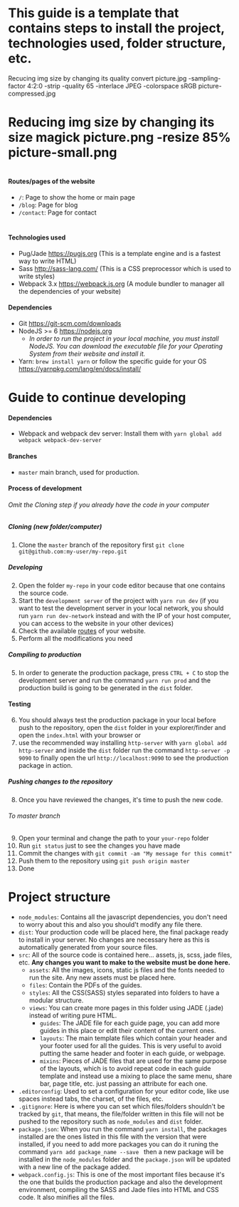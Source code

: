 This guide is a template that contains steps to install the project, technologies used, folder structure, etc.
===================
Recucing img size by changing its quality
convert picture.jpg -sampling-factor 4:2:0 -strip -quality 65 -interlace JPEG -colorspace sRGB picture-compressed.jpg

Reducing img size by changing its size
magick picture.png -resize 85% picture-small.png
===============

#

#### <a id="routes">Routes/pages of the website</a>

* `/`: Page to show the home or main page
* `/blog`: Page for blog
* `/contact`: Page for contact

#
#
#### Technologies used
* Pug/Jade https://pugjs.org (This is a template engine and is a fastest way to write HTML)
* Sass http://sass-lang.com/ (This is a CSS preprocessor which is used to write styles)
* Webpack 3.x https://webpack.js.org (A module bundler to manager all the dependencies of your website)

#### Dependencies

* Git https://git-scm.com/downloads
* NodeJS >= 6 https://nodejs.org
  * *In order to run the project in your local machine, you must install NodeJS. You can download the executable file for your Operating System from their website and install it.*
* Yarn: `brew install yarn` or follow the specific guide for your OS https://yarnpkg.com/lang/en/docs/install/

#
# 
# Guide to continue developing

#### Dependencies

* Webpack and webpack dev server: Install them with `yarn global add webpack webpack-dev-server`

#### Branches
* `master` main branch, used for production.

#### Process of development

###### Omit the Cloning step if you already have the code in your computer
##### Cloning  (new folder/computer)

1. Clone the `master` branch of the repository first `git clone git@github.com:my-user/my-repo.git`

##### Developing
2. Open the folder `my-repo` in your code editor because that one contains the source code.
3. Start the `development server` of the project with `yarn run dev` (if you want to test the development server in your local network, you should run `yarn run dev-network` instead and with the IP of your host computer, you can access to the website in your other devices)
5. Check the available [routes](#routes) of your website.
6. Perform all the modifications you need


##### Compiling to production
5. In order to generate the production package, press `CTRL + C` to stop the development server and run the command `yarn run prod` and the production build is going to be generated in the `dist` folder.

#### Testing
6. You should always test the production package in your local before push to the repository, open the `dist` folder in your explorer/finder and open the `index.html` with your browser or
7. use the recommended way installing `http-server` with `yarn global add http-server` and inside the `dist` folder run the command `http-server -p 9090` to finally open the url `http://localhost:9090` to see the production package in action.


##### Pushing changes to the repository
8. Once you have reviewed the changes, it's time to push the new code.

###### To master branch
9. Open your terminal and change the path to your `your-repo` folder
10. Run `git status` just to see the changes you have made
11. Commit the changes with `git commit -am "My message for this commit"`
12. Push them to the repository using `git push origin master`
13. Done

#
#
# Project structure

* `node_modules`: Contains all the javascript dependencies, you don't need to worry about this and also you should't modify any file there.
* `dist`: Your production code will be placed here, the final package ready to install in your server. No changes are necessary here as this is automatically generated from your source files.
* `src`: All of the source code is contained here... assets, js, scss, jade files, etc. **Any changes you want to make to the website must be done here.**
  * `assets`: All the images, icons, static js files and the fonts needed to run the site. Any new assets must be placed here.
  * `files`: Contain the PDFs of the guides.
  * `styles`: All the CSS(SASS) styles separated into folders to have a modular structure.
  * `views`: You can create more pages in this folder using JADE (.jade) instead of writing pure HTML.
    * `guides`: The JADE file for each guide page, you can add more guides in this place or edit their content of the current ones.
    * `layouts`: The main template files which contain your header and your footer used for all the guides. This is very useful to avoid putting the same header and footer in each guide, or webpage.
    * `mixins`: Pieces of JADE files that are used for the same purpose of the layouts, which is to avoid repeat code in each guide template and instead use a mixing to place the same menu, share bar, page title, etc. just passing an attribute for each one.
* `.editorconfig`: Used to set a configuration for your editor code, like use spaces instead tabs, the charset, of the files, etc.
* `.gitignore`: Here is where you can set which files/folders shouldn't be tracked by `git`, that means, the file/folder written in this file will not be pushed to the repository such as `node_modules` and `dist` folder.
* `package.json`: When you run the command `yarn install`, the packages installed are the ones listed in this file with the version that were installed, if you need to add more packages you can do it runing the command `yarn add package_name --save ` then a new package will be installed in the `node_modules` folder and the `package.json` will be updated with a new line of the package added.
* `webpack.config.js`: This is one of the most important files because it's the one that builds the production package and also the development environment, compiling the SASS and Jade files into HTML and CSS code. It also minifies all the files.


